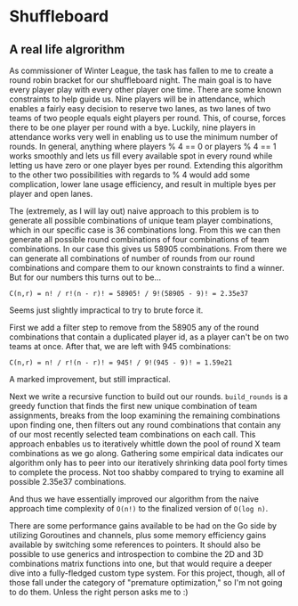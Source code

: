# Shuffleboard
## A real life algrorithm 

As commissioner of Winter League, the task has fallen to me to create a round robin bracket for our shuffleboard night. The main goal is to have every player play with every other player one time. There are some known constraints to help guide us. Nine players will be in attendance, which enables a fairly easy decision to reserve two lanes, as two lanes of two teams of two people equals eight players per round. This, of course, forces there to be one player per round with a bye. Luckily, nine players in attendance works very well in enabling us to use the minimum number of rounds. In general, anything where players % 4 == 0 or players % 4 == 1 works smoothly and lets us fill every available spot in every round while letting us have zero or one player byes per round. Extending this algorithm to the other two possibilities with regards to % 4 would add some complication, lower lane usage efficiency, and result in multiple byes per player and open lanes.

The (extremely, as I will lay out) naive approach to this problem is to generate all possible combinations of unique team player combinations, which in our specific case is 36 combinations long. From this we can then generate all possible round combinations of four combinations of team combinations. In our case this gives us 58905 combinations. From there we can generate all combinations of number of rounds from our round combinations and compare them to our known constraints to find a winner. But for our numbers this turns out to be...

`C(n,r) = n! / r!(n - r)! = 58905! / 9!(58905 - 9)! = 2.35e37`

Seems just slightly impractical to try to brute force it.

First we add a filter step to remove from the 58905 any of the round combinations that contain a duplicated player id, as a player can't be on two teams at once. After that, we are left with 945 combinations:

`C(n,r) = n! / r!(n - r)! = 945! / 9!(945 - 9)! = 1.59e21`

A marked improvement, but still impractical. 

Next we write a recursive function to build out our rounds. `build_rounds` is a greedy function that finds the first new unique combination of team assignments, breaks from the loop examining the remaining combinations upon finding one, then filters out any round combinations that contain any of our most recently selected team combinations on each call. This approach enbables us to iteratively whittle down the pool of round X team combinations as we go along. Gathering some empirical data indicates our algorithm only has to peer into our iteratively shrinking data pool forty times to complete the process. Not too shabby compared to trying to examine all possible 2.35e37 combinations.

And thus we have essentially improved our algorithm from the naive approach time complexity of `O(n!)` to the finalized version of `O(log n)`. 

There are some performance gains available to be had on the Go side by utilizing Goroutines and channels, plus some memory efficiency gains available by switching some references to pointers. It should also be possible to use generics and introspection to combine the 2D and 3D combinations matrix functions into one, but that would require a deeper dive into a fully-fledged custom type system. For this project, though, all of those fall under the category of "premature optimization," so I'm not going to do them. Unless the right person asks me to :\)